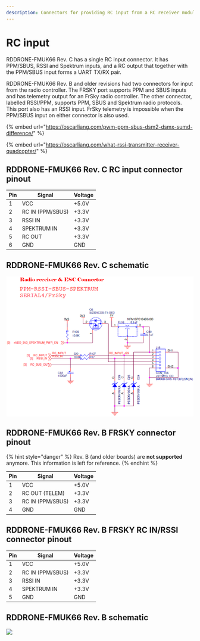 ```yaml
---
description: Connectors for providing RC input from a RC receiver module.
---
```


# RC input

RDDRONE-FMUK66 Rev. C has a single RC input connector. It has PPM/SBUS, RSSI and Spektrum inputs, and a RC output that together with the PPM/SBUS input forms a UART TX/RX pair.

RDDRONE-FMUK66 Rev. B and older revisions had two connectors for input from the radio controller. The FRSKY port supports PPM and SBUS inputs and has telemetry output for an FrSky radio controller. The other connector, labelled RSSI/PPM, supports PPM, SBUS and Spektrum radio protocols. This port also has an RSSI input. FrSky telemetry is impossible when the PPM/SBUS input on either connector is also used.&#x20;

{% embed url="https://oscarliang.com/pwm-ppm-sbus-dsm2-dsmx-sumd-difference/" %}

{% embed url="https://oscarliang.com/what-rssi-transmitter-receiver-quadcopter/" %}

## RDDRONE-FMUK66 Rev. C RC input connector pinout

| Pin | Signal           | Voltage |
| --- | ---------------- | ------- |
| 1   | VCC              | +5.0V   |
| 2   | RC IN (PPM/SBUS) | +3.3V   |
| 3   | RSSI IN          | +3.3V   |
| 4   | SPEKTRUM IN      | +3.3V   |
| 5   | RC OUT           | +3.3V   |
| 6   | GND              | GND     |

## RDDRONE-FMUK66 Rev. C schematic

![](../../.gitbook/assets/C-rcinput.png)

## RDDRONE-FMUK66 Rev. B FRSKY connector pinout

{% hint style="danger" %}
Rev. B (and older boards) are **not supported** anymore. This information is left for reference.
{% endhint %}

| Pin | Signal           | Voltage |
| --- | ---------------- | ------- |
| 1   | VCC              | +5.0V   |
| 2   | RC OUT (TELEM)   | +3.3V   |
| 3   | RC IN (PPM/SBUS) | +3.3V   |
| 4   | GND              | GND     |

## RDDRONE-FMUK66 Rev. B FRSKY RC IN/RSSI connector pinout

| Pin | Signal           | Voltage |
| --- | ---------------- | ------- |
| 1   | VCC              | +5.0V   |
| 2   | RC IN (PPM/SBUS) | +3.3V   |
| 3   | RSSI IN          | +3.3V   |
| 4   | SPEKTRUM IN      | +3.3V   |
| 5   | GND              | GND     |

## RDDRONE-FMUK66 Rev. B schematic

![](<../../.gitbook/assets/rc\_input (2).png>)

